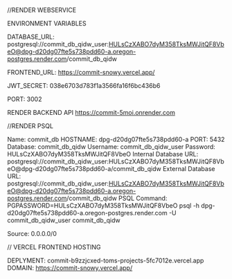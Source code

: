 //RENDER WEBSERVICE 

ENVIRONMENT VARIABLES

DATABASE_URL: postgresql://commit_db_qidw_user:HULsCzXABO7dyM358TksMWJitQF8VbeO@dpg-d20dg07fte5s738pdd60-a.oregon-postgres.render.com/commit_db_qidw

FRONTEND_URL: https://commit-snowy.vercel.app/

JWT_SECRET: 038e6703d783f1a3566fa16f6bc436b6

PORT: 3002

RENDER BACKEND API
https://commit-5moi.onrender.com


//RENDER PSQL 

Name: commit_db
HOSTNAME: dpg-d20dg07fte5s738pdd60-a
PORT: 5432
Database: commit_db_qidw
Username: commit_db_qidw_user
Password: HULsCzXABO7dyM358TksMWJitQF8VbeO
Internal Database URL: postgresql://commit_db_qidw_user:HULsCzXABO7dyM358TksMWJitQF8VbeO@dpg-d20dg07fte5s738pdd60-a/commit_db_qidw
External Database URL: postgresql://commit_db_qidw_user:HULsCzXABO7dyM358TksMWJitQF8VbeO@dpg-d20dg07fte5s738pdd60-a.oregon-postgres.render.com/commit_db_qidw
PSQL Command: PGPASSWORD=HULsCzXABO7dyM358TksMWJitQF8VbeO psql -h dpg-d20dg07fte5s738pdd60-a.oregon-postgres.render.com -U commit_db_qidw_user commit_db_qidw

Source: 0.0.0.0/0

// VERCEL FRONTEND HOSTING

DEPLYMENT: commit-b9zzjcxed-toms-projects-5fc7012e.vercel.app
DOMAIN: https://commit-snowy.vercel.app/
